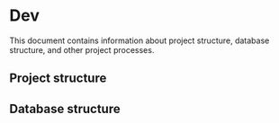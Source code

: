 # Dev

This document contains information about project structure, database structure, and other project processes.

## Project structure

## Database structure
